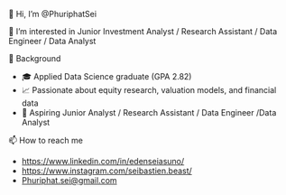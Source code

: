 👋 Hi, I’m @PhuriphatSei

👀 I’m interested in Junior Investment Analyst / Research Assistant / Data Engineer / Data Analyst

🌱 Background
   - 🎓 Applied Data Science graduate (GPA 2.82)
   - 📈 Passionate about equity research, valuation models, and financial data
   - 💼 Aspiring Junior Analyst / Research Assistant / Data Engineer /Data Analyst
     
📫 How to reach me 
   - https://www.linkedin.com/in/edenseiasuno/
   - https://www.instagram.com/seibastien.beast/
   - Phuriphat.sei@gmail.com
